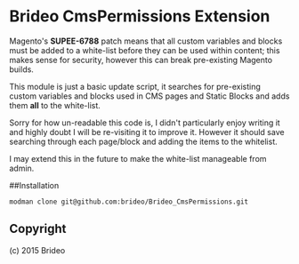Brideo CmsPermissions Extension
=====================

Magento's **SUPEE-6788** patch means that all custom variables and blocks must be added to a white-list before they can be used within content; this makes sense for security, however this can break pre-existing Magento builds.

This module is just a basic update script, it searches for pre-existing custom variables and blocks used in CMS pages and Static Blocks and adds them **all** to the white-list.

Sorry for how un-readable this code is, I didn't particularly enjoy writing it and highly doubt I will be re-visiting it to improve it. However it should save searching through each page/block and adding the items to the whitelist.

I may extend this in the future to make the white-list manageable from admin.

##Installation

    modman clone git@github.com:brideo/Brideo_CmsPermissions.git

Copyright
---------
(c) 2015 Brideo
